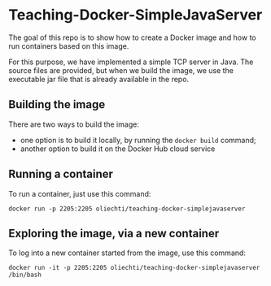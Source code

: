 # Teaching-Docker-SimpleJavaServer

The goal of this repo is to show how to create a Docker image and how to run containers based on  this image.

For this purpose, we have implemented a simple TCP server in Java. The source files are provided, but when we build the image, we use the executable jar file that is already available in the repo.

## Building the image

There are two ways to build the image:

* one option is to build it locally, by running the `docker build` command;
* another option to build it on the Docker Hub cloud service

## Running a container

To run a container, just use this command:

```
docker run -p 2205:2205 oliechti/teaching-docker-simplejavaserver
```

## Exploring the image, via a new container

To log into a new container started from the image, use this command:

```
docker run -it -p 2205:2205 oliechti/teaching-docker-simplejavaserver /bin/bash
```
